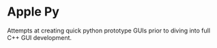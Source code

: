 # Apple Py

Attempts at creating quick python prototype GUIs prior to diving into full C++ GUI development.

